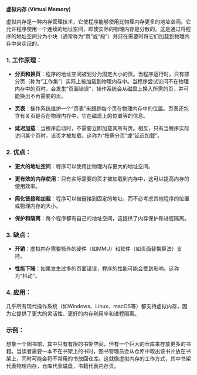 **虚拟内存 (Virtual Memory)**

虚拟内存是一种内存管理技术，它使程序能够使用比物理内存更多的地址空间。它允许程序使用一个连续的地址空间，即使实际的物理内存是分散的。这是通过将程序的地址空间分为小块（通常称为“页”或“段”）并只在需要时将它们加载到物理内存中来实现的。

### 1. **工作原理**：

- **分页和换页**：程序的地址空间被划分为固定大小的页。当程序运行时，只有部分页（称为“工作集”）实际上被加载到物理内存中。当程序尝试访问不在物理内存中的页时，会发生“页面错误”，操作系统会从磁盘上换入所需的页，并可能换出不再需要的页。

- **页表**：操作系统维护一个“页表”来跟踪每个页在物理内存中的位置。页表还包含有关页是否在物理内存中、它在磁盘上的位置等的信息。

- **延迟加载**：当程序启动时，不需要立即加载其所有页。相反，只有当程序实际访问某个页时，该页才被加载。这称为“按需分页”或“延迟加载”。

### 2. **优点**：

- **更大的地址空间**：程序可以使用比物理内存更大的地址空间。

- **更有效的内存使用**：只有实际需要的页才被加载到内存中，这可以提高内存的使用效率。

- **简化链接和加载**：程序可以被链接到固定的地址，而不必考虑其他程序的位置或物理内存的大小。

- **保护和隔离**：每个程序都有自己的地址空间，这提供了内存保护和进程隔离。

### 3. **缺点**：

- **开销**：虚拟内存需要额外的硬件（如MMU）和软件（如页面替换算法）支持。

- **性能下降**：如果发生过多的页面错误，程序的性能可能会受到影响。这称为“抖动”。

### 4. **应用**：

几乎所有现代操作系统（如Windows、Linux、macOS等）都支持虚拟内存，因为它提供了更大的灵活性、更好的内存利用率和进程隔离。

### 示例：

想象一个图书馆，其中只有有限的书架空间，但有一个巨大的仓库来存放更多的书籍。当读者需要一本不在书架上的书时，图书管理员会从仓库中取出该书并放在书架上，同时可能会将不常用的书放回仓库。这就像虚拟内存的工作方式，其中书架代表物理内存，仓库代表磁盘，书籍代表内存页。